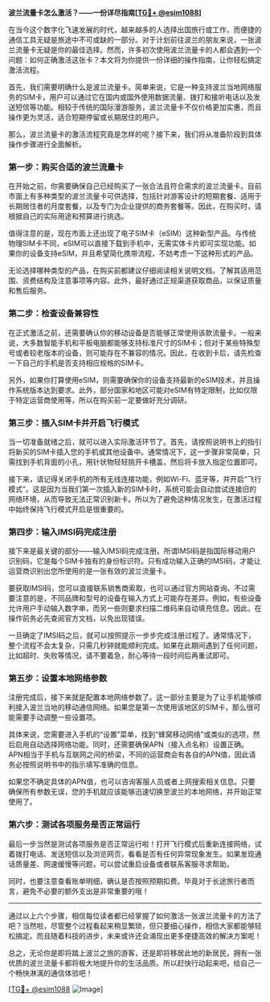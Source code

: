 **波兰流量卡怎么激活？——一份详尽指南[[TG💪+ @esim1088](https://t.me/s/esim1088)]**

在当今这个数字化飞速发展的时代，越来越多的人选择出国旅行或工作，而便捷的通信工具无疑是旅途中不可或缺的一部分。对于计划前往波兰的朋友来说，一张波兰流量卡无疑是你的最佳选择。然而，许多初次使用波兰流量卡的人都会遇到一个问题：如何正确激活这张卡？本文将为你提供一份详细的操作指南，让你轻松搞定激活流程。

首先，我们需要明确什么是波兰流量卡。简单来说，它是一种支持波兰当地网络服务的SIM卡，用户可以通过它在国内或国外使用数据流量、拨打和接听电话以及发送短信等功能。相较于传统的国际漫游服务，波兰流量卡不仅价格更加实惠，而且操作更为灵活，适合短期停留或长期居住的用户。

那么，波兰流量卡的激活流程究竟是怎样的呢？接下来，我们将从准备阶段到具体操作步骤进行全面解析。

### **第一步：购买合适的波兰流量卡**

在开始之前，你需要确保自己已经购买了一张合法且符合需求的波兰流量卡。目前市面上有多种类型的波兰流量卡可供选择，包括针对游客设计的短期套餐、适用于长期居住者的月度套餐，以及专门为企业提供的商务套餐等。因此，在购买时，请根据自己的实际用途和预算进行挑选。

值得注意的是，现在市面上还出现了电子SIM卡（eSIM）这种新型产品。与传统物理SIM卡不同，eSIM可以直接下载到手机中，无需实体卡片即可实现功能。如果你的设备支持eSIM，并且希望简化携带流程，不妨考虑一下这种形式的产品。

无论选择哪种类型的产品，在购买前都建议仔细阅读相关说明文档，了解其适用范围、资费结构及注意事项等内容。此外，最好通过正规渠道获取商品，以保证质量和售后服务。

### **第二步：检查设备兼容性**

在正式激活之前，还需要确认你的移动设备是否能够正常使用该款流量卡。一般来说，大多数智能手机和平板电脑都能够支持标准尺寸的SIM卡；但对于某些特殊型号或者较老版本的设备，则可能存在不兼容的情况。因此，在收到卡后，请先检查一下自己的手机是否支持相应规格的SIM卡。

另外，如果你打算使用eSIM，则需要确保你的设备支持最新的eSIM技术，并且操作系统版本达到要求。此外，部分国家和地区可能对eSIM有特定限制，比如仅限于特定运营商使用等，所以在购买前一定要做好充分调研。

### **第三步：插入SIM卡并开启飞行模式**

当一切准备就绪之后，就可以进入实际激活环节了。首先，请按照说明书上的指引将新买的SIM卡插入您的手机或其他设备中。通常情况下，这一步骤非常简单，只需找到手机背面的小孔，用针状物轻轻挑开卡槽盖，然后将卡放入指定位置即可。

接下来，请记得关闭手机的所有无线连接功能，例如Wi-Fi、蓝牙等，并开启“飞行模式”。这是因为当我们第一次插入新的SIM卡时，系统可能会自动尝试连接旧的网络环境，从而导致无法正常识别新卡。所以为了避免这种情况发生，在激活过程中始终保持飞行模式开启是很重要的。

### **第四步：输入IMSI码完成注册**

接下来是最关键的部分——输入IMSI码完成注册。所谓IMSI码是指国际移动用户识别码，它是每个SIM卡独有的身份标识符。只有成功输入正确的IMSI码，才能让运营商识别出您所使用的是一张有效的波兰流量卡。

要获取IMSI码，您可以直接联系销售商索取，也可以通过官方网站查询。不过需要注意的是，不同品牌和型号的设备在输入方式上可能存在差异。例如，有些设备允许用户手动输入数字串，而另一些则要求扫描二维码来自动填充信息。因此，在操作前务必先查阅官方文档，以免出现错误。

一旦确定了IMSI码之后，就可以按照提示一步步完成注册过程了。通常情况下，整个流程不会太复杂，只需几秒钟就能顺利完成。如果在此期间遇到了任何问题，比如超时、失败等情况，请不要着急，耐心等待一段时间后再重试即可。

### **第五步：设置本地网络参数**

注册完成后，接下来就是配置本地网络参数了。这一部分主要是为了让手机能够顺利接入波兰当地的移动通信网络。如果您是第一次使用该地区的SIM卡，那么很可能需要手动调整一些设置项。

具体来说，您需要进入手机的“设置”菜单，找到“蜂窝移动网络”或类似的选项，然后启用自动选择网络功能。同时，还需要确保APN（接入点名称）设置正确。APN相当于手机与互联网之间的桥梁，不同的运营商会有各自的APN值，因此请务必按照说明书中的指示填写准确的信息。

如果您不确定具体的APN值，也可以咨询客服人员或者上网搜索相关信息。只要确保所有参数无误，您的手机就应该能够迅速切换至波兰的本地网络，并开始正常使用了。

### **第六步：测试各项服务是否正常运行**

最后一步当然是测试各项服务是否正常运行啦！打开飞行模式后重新连接网络，试着拨打电话、发送短信以及浏览网页，看看是否有任何异常现象发生。如果发现通话质量差、网速缓慢等问题，可以尝试重启设备或者联系客服寻求帮助。

同时，也要注意查看账单明细，确认是否按照预期扣费。毕竟对于长途旅行者而言，避免不必要的额外支出是非常重要的哦！

---

通过以上六个步骤，相信每位读者都已经掌握了如何激活一张波兰流量卡的方法了吧？当然啦，尽管整个过程看起来稍显繁琐，但只要细心操作，相信大家都能够轻松搞定。而且随着科技的进步，未来或许还会涌现出更多便捷高效的解决方案呢！

总之，无论你是即将踏上波兰之旅的游客，还是即将移居此地的新居民，拥有一张优质的波兰流量卡都将极大地提升你的生活品质。所以赶快行动起来吧，给自己一个畅快淋漓的通信体验吧！

[[TG💪+ @esim1088](https://t.me/s/esim1088) ![Image](https://i.postimg.cc/4NQfJmqS/Snipaste-2025-05-13-00-14-12.png)]